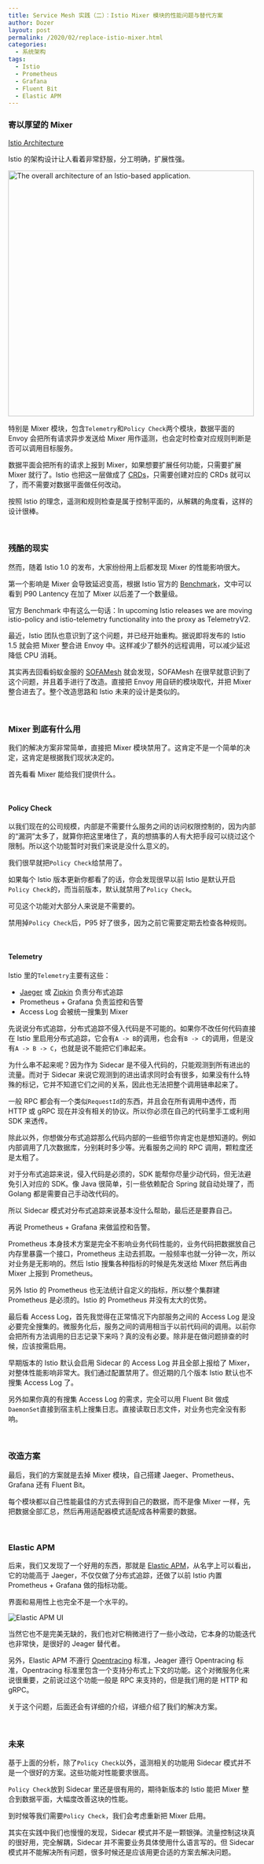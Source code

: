 ```yaml
---
title: Service Mesh 实践（二）：Istio Mixer 模块的性能问题与替代方案
author: Dozer
layout: post
permalink: /2020/02/replace-istio-mixer.html
categories:
  - 系统架构
tags:
  - Istio
  - Prometheus
  - Grafana
  - Fluent Bit
  - Elastic APM
---
```


### 寄以厚望的 Mixer

[Istio Architecture](https://istio.io/docs/ops/deployment/architecture/)

Istio 的架构设计让人看着非常舒服，分工明确，扩展性强。

<img width="500" src="/uploads/2020/02/istio-arch.svg" alt="The overall architecture of an Istio-based application.">

特别是 Mixer 模块，包含`Telemetry`和`Policy Check`两个模块，数据平面的 Envoy 会把所有请求异步发送给 Mixer 用作遥测，也会定时检查对应规则判断是否可以调用目标服务。

数据平面会把所有的请求上报到 Mixer，如果想要扩展任何功能，只需要扩展 Mixer 就行了。Istio 也把这一层做成了 [CRDs](https://kubernetes.io/docs/concepts/extend-kubernetes/api-extension/custom-resources/)，只需要创建对应的 CRDs 就可以了，而不需要对数据平面做任何改动。

按照 Istio 的理念，遥测和规则检查是属于控制平面的，从解耦的角度看，这样的设计很棒。

<!--more-->

&nbsp;

### 残酷的现实

然而，随着 Istio 1.0 的发布，大家纷纷用上后都发现 Mixer 的性能影响很大。

第一个影响是 Mixer 会导致延迟变高，根据 Istio 官方的 [Benchmark](https://istio.io/docs/ops/deployment/performance-and-scalability/)，文中可以看到 P90 Lantency 在加了 Mixer 以后差了一个数量级。

官方 Benchmark 中有这么一句话：In upcoming Istio releases we are moving istio-policy and istio-telemetry functionality into the proxy as TelemetryV2.

最近，Istio 团队也意识到了这个问题，并已经开始重构。据说即将发布的 Istio 1.5 就会把 Mixer 整合进 Envoy 中。这样减少了额外的远程调用，可以减少延迟降低 CPU 消耗。

其实再去回看蚂蚁金服的 [SOFAMesh](https://www.sofastack.tech/projects/sofa-mesh/overview/) 就会发现，SOFAMesh 在很早就意识到了这个问题，并且着手进行了改造。直接把 Envoy 用自研的模块取代，并把 Mixer 整合进去了。整个改造思路和 Istio 未来的设计是类似的。

&nbsp;

### Mixer 到底有什么用

我们的解决方案非常简单，直接把 Mixer 模块禁用了。这肯定不是一个简单的决定，这肯定是根据我们现状决定的。

首先看看 Mixer 能给我们提供什么。

&nbsp;

#### Policy Check

以我们现在的公司规模，内部是不需要什么服务之间的访问权限控制的，因为内部的“漏洞”太多了，就算你把这里堵住了，真的想搞事的人有大把手段可以绕过这个限制。所以这个功能暂时对我们来说是没什么意义的。

我们很早就把`Policy Check`给禁用了。

如果每个 Istio 版本更新你都看了的话，你会发现很早以前 Istio 是默认开启`Policy Check`的，而当前版本，默认就禁用了`Policy Check`。

可见这个功能对大部分人来说是不需要的。

禁用掉`Policy Check`后，P95 好了很多，因为之前它需要定期去检查各种规则。

&nbsp;

#### Telemetry

Istio 里的`Telemetry`主要有这些：

- [Jaeger](https://www.jaegertracing.io/) 或 [Zipkin](https://zipkin.io/) 负责分布式追踪
- Prometheus + Grafana 负责监控和告警
- Access Log 会被统一搜集到 Mixer

先说说分布式追踪，分布式追踪不侵入代码是不可能的。如果你不改任何代码直接在 Istio 里启用分布式追踪，它会有`A -> B`的调用，也会有`B -> C`的调用，但是没有`A -> B -> C`，也就是说不能把它们串起来。

为什么串不起来呢？因为作为 Sidecar 是不侵入代码的，只能观测到所有进出的流量。而对于 Sidecar 来说它观测到的进出请求同时会有很多，如果没有什么特殊的标记，它并不知道它们之间的关系，因此也无法把整个调用链串起来了。

一般 RPC 都会有一个类似`RequestId`的东西，并且会在所有调用中透传，而 HTTP 或 gRPC 现在并没有相关的协议。所以你必须在自己的代码里手工或利用 SDK 来透传。

除此以外，你想做分布式追踪那么代码内部的一些细节你肯定也是想知道的。例如内部调用了几次数据库，分别耗时多少等。光看服务之间的 RPC 调用，颗粒度还是太粗了。

对于分布式追踪来说，侵入代码是必须的，SDK 能帮你尽量少动代码，但无法避免引入对应的 SDK。像 Java 很简单，引一些依赖配合 Spring 就自动处理了，而 Golang 都是需要自己手动改代码的。

所以 Sidecar 模式对分布式追踪来说基本没什么帮助，最后还是要靠自己。

再说 Prometheus + Grafana 来做监控和告警。

Prometheus 本身技术方案是完全不影响业务代码性能的，业务代码把数据放自己内存里暴露一个接口，Prometheus 主动去抓取。一般频率也就一分钟一次，所以对业务是无影响的。然后 Istio 搜集各种指标的时候是先发送给 Mixer 然后再由 Mixer 上报到 Prometheus。

另外 Istio 的 Prometheus 也无法统计自定义的指标，所以整个集群建 Prometheus 是必须的。Istio 的 Prometheus 并没有太大的优势。

最后看 Access Log，首先我觉得在正常情况下内部服务之间的 Access Log 是没必要完全搜集的。微服务化后，服务之间的调用相当于以前代码间的调用。以前你会把所有方法调用的日志记录下来吗？真的没有必要。除非是在做问题排查的时候，应该按需启用。

早期版本的 Istio 默认会启用 Sidecar 的 Access Log 并且全部上报给了 Mixer，对整体性能影响非常大。我们通过配置禁用了。但近期的几个版本 Istio 默认也不搜集 Access Log 了。

另外如果你真的有搜集 Access Log 的需求，完全可以用 Fluent Bit 做成`DaemonSet`直接到宿主机上搜集日志。直接读取日志文件，对业务也完全没有影响。

&nbsp;

### 改造方案

最后，我们的方案就是去掉 Mixer 模块，自己搭建 Jaeger、Prometheus、Grafana 还有 Fluent Bit。

每个模块都以自己性能最佳的方式去得到自己的数据，而不是像 Mixer 一样，先把数据全部汇总，然后再用适配器模式适配成各种需要的数据。

&nbsp;

### Elastic APM

后来，我们又发现了一个好用的东西，那就是 [Elastic APM](https://www.elastic.co/cn/apm)，从名字上可以看出，它的功能高于 Jaeger，不仅仅做了分布式追踪，还做了以前 Istio 内置 Prometheus + Grafana 做的指标功能。

界面和易用性上也完全不是一个水平的。

![Elastic APM UI](/uploads/2020/02/elastic-apm.png)

当然它也不是完美无缺的，我们也对它稍微进行了一些小改动，它本身的功能迭代也非常快，是很好的 Jeager 替代者。

另外，Elastic APM 不遵行 [Opentracing](https://opentracing.io/) 标准，Jeager 遵行 Opentracing 标准，Opentracing 标准里包含一个支持分布式上下文的功能。这个对微服务化来说很重要，之前说过这个功能一般是 RPC 来支持的，但是我们用的是 HTTP 和 gRPC。

关于这个问题，后面还会有详细的介绍，详细介绍了我们的解决方案。

&nbsp;

### 未来

基于上面的分析，除了`Policy Check`以外，遥测相关的功能用 Sidecar 模式并不是一个很好的方案。这些功能对性能要求很高。

`Policy Check`放到 Sidecar 里还是很有用的，期待新版本的 Istio 能把 Mixer 整合到数据平面，大幅度改善这块的性能。

到时候等我们需要`Policy Check`，我们会考虑重新把 Mixer 启用。

其实在实践中我们也慢慢的发现，Sidecar 模式并不是一颗银弹。流量控制这块真的很好用，完全解耦，Sidecar 并不需要业务具体使用什么语言写的。但 Sidecar 模式并不能解决所有问题，很多时候还是应该用更合适的方案去解决问题。